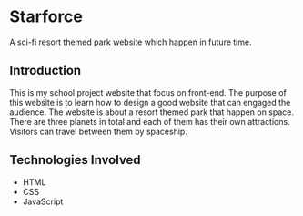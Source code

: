 # Starforce 
A sci-fi resort themed park website which happen in future time.

## Introduction
This is my school project website that focus on front-end. The purpose of this website is to learn how to design a good website that can engaged the audience. The website is about a resort themed park that happen on space. There are three planets in total and each of them has their own attractions. Visitors can travel between them by spaceship.  

## Technologies Involved
- HTML
- CSS
- JavaScript